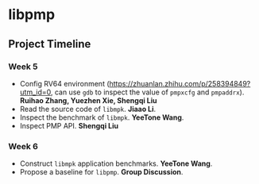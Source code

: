 # libpmp



## Project Timeline



### Week 5

* Config RV64 environment (https://zhuanlan.zhihu.com/p/258394849?utm_id=0, can use `gdb` to inspect the value of `pmpxcfg` and `pmpaddrx`). **Ruihao Zhang, Yuezhen Xie, Shengqi Liu**
* Read the source code of `libmpk`. **Jiaao Li**.
* Inspect the benchmark of `libmpk`. **YeeTone Wang**.
* Inspect PMP API. **Shengqi Liu**



### Week 6

* Construct `libmpk` application benchmarks. **YeeTone Wang**.
* Propose a baseline for `libpmp`. **Group Discussion**.







